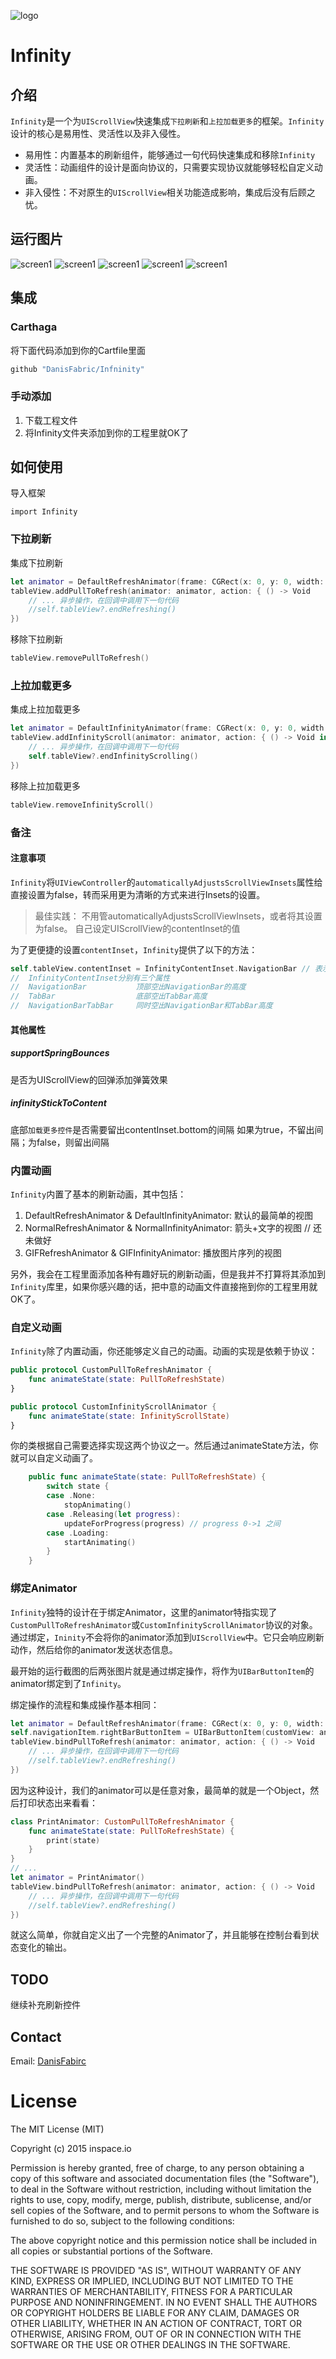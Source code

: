 ![logo](https://github.com/DanisFabric/Infinity/blob/master/images/logo.png)

# Infinity

## 介绍

`Infinity`是一个为`UIScrollView`快速集成`下拉刷新`和`上拉加载更多`的框架。`Infinity`设计的核心是易用性、灵活性以及非入侵性。

- 易用性：内置基本的刷新组件，能够通过一句代码快速集成和移除`Infinity`
- 灵活性：动画组件的设计是面向协议的，只需要实现协议就能够轻松自定义动画。
- 非入侵性：不对原生的`UIScrollView`相关功能造成影响，集成后没有后顾之忧。

## 运行图片

![screen1](https://github.com/DanisFabric/Infinity/blob/master/images/add-default.gif)
![screen1](https://github.com/DanisFabric/Infinity/blob/master/images/add-arrow.gif)
![screen1](https://github.com/DanisFabric/Infinity/blob/master/images/add-gif.gif)
![screen1](https://github.com/DanisFabric/Infinity/blob/master/images/bind-default.gif)
![screen1](https://github.com/DanisFabric/Infinity/blob/master/images/bind-arrow.gif)

## 集成

### Carthaga

将下面代码添加到你的Cartfile里面

```ruby
github "DanisFabric/Infninity"
```

### 手动添加

1. 下载工程文件
2. 将Infinity文件夹添加到你的工程里就OK了

## 如何使用

导入框架

```
import Infinity
```

### 下拉刷新

集成下拉刷新

```swift
let animator = DefaultRefreshAnimator(frame: CGRect(x: 0, y: 0, width: 24, height: 24))
tableView.addPullToRefresh(animator: animator, action: { () -> Void 
	// ... 异步操作，在回调中调用下一句代码
	//self.tableView?.endRefreshing()
})
```
移除下拉刷新

```swift
tableView.removePullToRefresh()
```

### 上拉加载更多

集成上拉加载更多

```swift
let animator = DefaultInfinityAnimator(frame: CGRect(x: 0, y: 0, width: 30, height: 30))
tableView.addInfinityScroll(animator: animator, action: { () -> Void in
	// ... 异步操作，在回调中调用下一句代码
	self.tableView?.endInfinityScrolling()
})
```

移除上拉加载更多

```swift
tableView.removeInfinityScroll()
```

### 备注

#### 注意事项

`Infinity`将`UIViewController`的`automaticallyAdjustsScrollViewInsets`属性给直接设置为false，转而采用更为清晰的方式来进行Insets的设置。

> 最佳实践：
> 不用管automaticallyAdjustsScrollViewInsets，或者将其设置为false。
> 自己设定UIScrollView的contentInset的值

为了更便捷的设置`contentInset`，`Infinity`提供了以下的方法：

```swift
self.tableView.contentInset = InfinityContentInset.NavigationBar // 表示顶部空出导航栏的高度
// 	InfinityContentInset分别有三个属性 
//	NavigationBar			顶部空出NavigationBar的高度
//	TabBar					底部空出TabBar高度
//	NavigationBarTabBar		同时空出NavigationBar和TabBar高度
```

#### 其他属性

##### supportSpringBounces

是否为UIScrollView的回弹添加弹簧效果

##### infinityStickToContent

底部`加载更多控件`是否需要留出contentInset.bottom的间隔
如果为true，不留出间隔；为false，则留出间隔

### 内置动画

`Infinity`内置了基本的刷新动画，其中包括：

1. DefaultRefreshAnimator & DefaultInfinityAnimator: 默认的最简单的视图
2. NormalRefreshAnimator & NormalInfinityAnimator: 箭头+文字的视图 // 还未做好
3. GIFRefreshAnimator & GIFInfinityAnimator: 播放图片序列的视图

另外，我会在工程里面添加各种有趣好玩的刷新动画，但是我并不打算将其添加到`Infinity`库里，如果你感兴趣的话，把中意的动画文件直接拖到你的工程里用就OK了。

### 自定义动画

`Infinity`除了内置动画，你还能够定义自己的动画。动画的实现是依赖于协议：

```swift
public protocol CustomPullToRefreshAnimator {
    func animateState(state: PullToRefreshState)
}
```

```swift
public protocol CustomInfinityScrollAnimator {
    func animateState(state: InfinityScrollState)
}
```
你的类根据自己需要选择实现这两个协议之一。然后通过animateState方法，你就可以自定义动画了。

```swift
    public func animateState(state: PullToRefreshState) {
        switch state {
        case .None:
            stopAnimating() 
        case .Releasing(let progress):
            updateForProgress(progress) // progress 0->1 之间
        case .Loading:
            startAnimating()
        }
    }
```

### 绑定Animator

`Infinity`独特的设计在于绑定Animator，这里的animator特指实现了`CustomPullToRefreshAnimator`或`CustomInfinityScrollAnimator`协议的对象。
通过绑定，`Ininity`不会将你的animator添加到`UIScrollView`中。它只会响应刷新动作，然后给你的animator发送状态信息。

最开始的运行截图的后两张图片就是通过绑定操作，将作为`UIBarButtonItem`的animator绑定到了`Infinity`。

绑定操作的流程和集成操作基本相同：

```swift
let animator = DefaultRefreshAnimator(frame: CGRect(x: 0, y: 0, width: 24, height: 24))
self.navigationItem.rightBarButtonItem = UIBarButtonItem(customView: animator)
tableView.bindPullToRefresh(animator: animator, action: { () -> Void 
	// ... 异步操作，在回调中调用下一句代码
	//self.tableView?.endRefreshing()
})
```

因为这种设计，我们的animator可以是任意对象，最简单的就是一个Object，然后打印状态出来看看：

```swift
class PrintAnimator: CustomPullToRefreshAnimator {
    func animateState(state: PullToRefreshState) {
        print(state)
    }
}
// ...
let animator = PrintAnimator()
tableView.bindPullToRefresh(animator: animator, action: { () -> Void 
	// ... 异步操作，在回调中调用下一句代码
	//self.tableView?.endRefreshing()
})
```
就这么简单，你就自定义出了一个完整的Animator了，并且能够在控制台看到状态变化的输出。

## TODO 

继续补充刷新控件

## Contact

Email: [DanisFabirc](danisfabric@gmail.com)

# License

The MIT License (MIT)

Copyright (c) 2015 inspace.io

Permission is hereby granted, free of charge, to any person obtaining a copy
of this software and associated documentation files (the "Software"), to deal
in the Software without restriction, including without limitation the rights
to use, copy, modify, merge, publish, distribute, sublicense, and/or sell
copies of the Software, and to permit persons to whom the Software is
furnished to do so, subject to the following conditions:

The above copyright notice and this permission notice shall be included in all
copies or substantial portions of the Software.

THE SOFTWARE IS PROVIDED "AS IS", WITHOUT WARRANTY OF ANY KIND, EXPRESS OR
IMPLIED, INCLUDING BUT NOT LIMITED TO THE WARRANTIES OF MERCHANTABILITY,
FITNESS FOR A PARTICULAR PURPOSE AND NONINFRINGEMENT. IN NO EVENT SHALL THE
AUTHORS OR COPYRIGHT HOLDERS BE LIABLE FOR ANY CLAIM, DAMAGES OR OTHER
LIABILITY, WHETHER IN AN ACTION OF CONTRACT, TORT OR OTHERWISE, ARISING FROM,
OUT OF OR IN CONNECTION WITH THE SOFTWARE OR THE USE OR OTHER DEALINGS IN THE
SOFTWARE.

